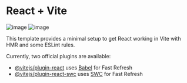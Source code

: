 # React + Vite

![image](https://github.com/Almudena-Rendon/movie-searcher/assets/126793941/2fa34cbe-6c57-45ca-95b4-6cb648790b92)
![image](https://github.com/Almudena-Rendon/movie-searcher/assets/126793941/1bf6932c-233e-4076-9237-8060d99c7b58)

This template provides a minimal setup to get React working in Vite with HMR and some ESLint rules.

Currently, two official plugins are available:

- [@vitejs/plugin-react](https://github.com/vitejs/vite-plugin-react/blob/main/packages/plugin-react/README.md) uses [Babel](https://babeljs.io/) for Fast Refresh
- [@vitejs/plugin-react-swc](https://github.com/vitejs/vite-plugin-react-swc) uses [SWC](https://swc.rs/) for Fast Refresh
